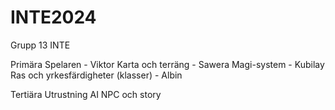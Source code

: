 # INTE2024
Grupp 13 INTE

Primära
Spelaren - Viktor
Karta och terräng - Sawera
Magi-system - Kubilay
Ras och yrkesfärdigheter (klasser) - Albin

Tertiära
Utrustning
AI
NPC och story


